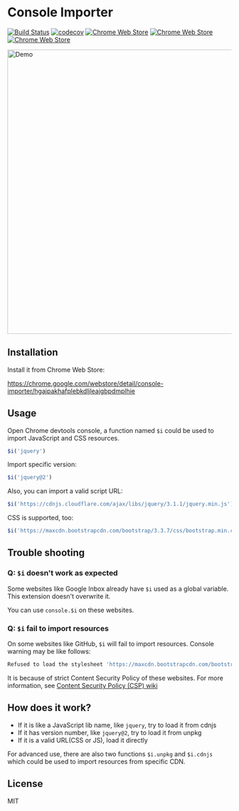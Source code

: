 # Console Importer

[![Build Status](https://travis-ci.org/pd4d10/console-importer.svg?branch=master)](https://travis-ci.org/pd4d10/console-importer)
[![codecov](https://codecov.io/gh/pd4d10/console-importer/branch/master/graph/badge.svg)](https://codecov.io/gh/pd4d10/console-importer)
[![Chrome Web Store](https://img.shields.io/chrome-web-store/v/hgajpakhafplebkdljleajgbpdmplhie.svg)](https://chrome.google.com/webstore/detail/console-importer/hgajpakhafplebkdljleajgbpdmplhie)
[![Chrome Web Store](https://img.shields.io/chrome-web-store/d/hgajpakhafplebkdljleajgbpdmplhie.svg)](https://chrome.google.com/webstore/detail/console-importer/hgajpakhafplebkdljleajgbpdmplhie)
[![Chrome Web Store](https://img.shields.io/chrome-web-store/stars/hgajpakhafplebkdljleajgbpdmplhie.svg)](https://chrome.google.com/webstore/detail/console-importer/hgajpakhafplebkdljleajgbpdmplhie)

<img src="assets/js.gif" alt="Demo" width="640" />

## Installation

Install it from Chrome Web Store:

https://chrome.google.com/webstore/detail/console-importer/hgajpakhafplebkdljleajgbpdmplhie

## Usage

Open Chrome devtools console, a function named `$i` could be used to import JavaScript and CSS resources.

```js
$i('jquery')
```

Import specific version:

```js
$i('jquery@2')
```

Also, you can import a valid script URL:

```js
$i('https://cdnjs.cloudflare.com/ajax/libs/jquery/3.1.1/jquery.min.js')
```

CSS is supported, too:

```js
$i('https://maxcdn.bootstrapcdn.com/bootstrap/3.3.7/css/bootstrap.min.css')
```

## Trouble shooting

### Q: `$i` doesn't work as expected

Some websites like Google Inbox already have `$i` used as a global variable. This extension doesn't overwrite it.

You can use `console.$i` on these websites.

### Q: `$i` fail to import resources

On some websites like GitHub, `$i` will fail to import resources. Console warning may be like follows:

```js
Refused to load the stylesheet 'https://maxcdn.bootstrapcdn.com/bootstrap/3.3.7/css/bootstrap.min.css' because it violates the following Content Security Policy directive: "style-src 'unsafe-inline' assets-cdn.github.com".
```

It is because of strict Content Security Policy of these websites. For more information, see [Content Security Policy (CSP) wiki](https://developer.mozilla.org/en-US/docs/Web/HTTP/CSP)

## How does it work?

- If it is like a JavaScript lib name, like `jquery`, try to load it from cdnjs
- If it has version number, like `jquery@2`, try to load it from unpkg
- If it is a valid URL(CSS or JS), load it directly

For advanced use, there are also two functions `$i.unpkg` and `$i.cdnjs` which could be used to import resources from specific CDN.

## License

MIT
